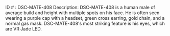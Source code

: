 ID # : DSC-MATE-408
Description: DSC-MATE-408 is a human male of average build and height with multiple spots on his face. He is often seen wearing a purple cap with a headset, green cross earring, gold chain, and a normal gas mask. DSC-MATE-408's most striking feature is his eyes, which are VR Jade LED.